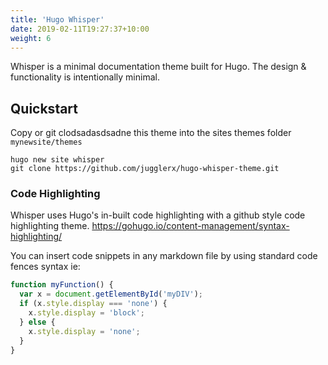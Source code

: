 ```yaml
---
title: 'Hugo Whisper'
date: 2019-02-11T19:27:37+10:00
weight: 6
---
```


Whisper is a minimal documentation theme built for Hugo. The design &amp; functionality is intentionally minimal.

<!--more-->

## Quickstart

Copy or git clodsadasdsadne this theme into the sites themes folder `mynewsite/themes`

```
hugo new site whisper
git clone https://github.com/jugglerx/hugo-whisper-theme.git
```

### Code Highlighting

Whisper uses Hugo's in-built code highlighting with a github style code highlighting theme. https://gohugo.io/content-management/syntax-highlighting/

You can insert code snippets in any markdown file by using standard code fences syntax ie:

```js
function myFunction() {
  var x = document.getElementById('myDIV');
  if (x.style.display === 'none') {
    x.style.display = 'block';
  } else {
    x.style.display = 'none';
  }
}
```
